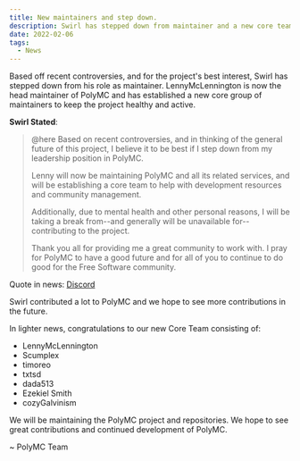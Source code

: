 ```yaml
---
title: New maintainers and step down.
description: Swirl has stepped down from maintainer and a new core team has been established.
date: 2022-02-06
tags:
  - News
---
```


Based off recent controversies, and for the project's best interest, Swirl has stepped down from his role as maintainer. LennyMcLennington is now the head maintainer of PolyMC and has established a new core group of maintainers to keep the project healthy and active.

**Swirl Stated**:
> @here Based on recent controversies, and in thinking of the general future of this project, I believe it to be best if I step down from my leadership position in PolyMC.
>
> Lenny will now be maintaining PolyMC and all its related services, and will be establishing a core team to help with development resources and community management.
>
> Additionally, due to mental health and other personal reasons, I will be taking a break from--and generally will be unavailable for--contributing to the project.
>
> Thank you all for providing me a great community to work with. I pray for PolyMC to have a good future and for all of you to continue to do good for the Free Software community.

Quote in news: [Discord](https://discordapp.com/channels/923671181020766230/923672379144671263/939731859431100416)

Swirl contributed a lot to PolyMC and we hope to see more contributions in the future.

In lighter news, congratulations to our new Core Team consisting of:

- LennyMcLennington
- Scumplex
- timoreo
- txtsd
- dada513
- Ezekiel Smith
- cozyGalvinism

We will be maintaining the PolyMC project and repositories. We hope to see great contributions and continued development of PolyMC.

~ PolyMC Team
